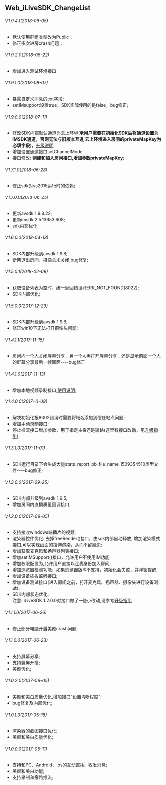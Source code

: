 ## Web_iLiveSDK_ChangeList

###### V1.9.4.1(2018-09-05)
* 默认使用群组类型改为Public；
* 修正多次进房crash问题；

###### V1.9.2.0(2018-08-22)
* 增加进入测试环境接口

###### V1.9.1.0(2018-08-07)
* 暴露自定义消息的ext字段;
* setIMsupport设置true，SDK实际使用的是false，bug修正;

###### V1.9.0.0(2018-07-11)
* 修改SDK内部默认通道为云上环境(**老用户需要在初始化SDK后将通道设置为IMSDK通道，否则无法与旧版本互通;云上环境进入房间的privateMapKey为必填字段**)，[升级说明](https://github.com/zhaoyang21cn/iLiveSDK_Web_Suixinbo/blob/master/iLiveSDK/README.md);
* 增加设置通道接口setChannelMode;
* 接口修改: **创建和加入房间接口,增加参数privateMapKey**;

###### V1.7.1.0(2018-06-28)
* 修正sdk对vs2015运行时的依赖;

###### V1.7.0.0(2018-06-25)
* 更新avsdk 1.9.8.22;
* 更新imsdk 2.5.13653.608;
* sdk内部优化;

###### V1.6.0.0(2018-04-18)
* SDK内部升级到avsdk 1.9.8;
* 断网退出房间，摄像头未关闭,bug修复;

###### V1.5.0.1(2018-02-09)
* 获取设备列表为空时，统一返回错误码ERR_NOT_FOUND(8022);
* SDK内部优化;

###### V1.5.0.0(2017-12-29)
* SDK内部升级到avsdk 1.9.6;
* 修正win10下无法打开摄像头问题;

###### V1.4.1.1(2017-11-15)
* 房间内一个人关闭屏幕分享，另一个人再打开屏幕分享，还是显示前面一个人的屏幕分享最后一帧画面----bug修正

###### V1.4.1.0(2017-11-13)
* 增加本地视频录制接口,[使用说明](https://github.com/zhaoyang21cn/iLiveSDK_Web_Suixinbo/blob/master/doc/localRecord.md);

###### V1.4.0.0(2017-11-08)
* 解决初始化报8002错误时需要将域名添加到信任站点问题;
* 增加手动录制接口;
* 停止推流接口增加参数，用于指定主路还是辅路(这里有接口改动，见[升级指引](https://github.com/zhaoyang21cn/iLiveSDK_Web_Suixinbo/blob/master/iLiveSDK/README.md));

###### V1.3.1.0(2017-11-01)
* SDK运行目录下会生成大量stats_report_pb_file_name_1509354510类型文件----bug修正;

###### V1.3.0.0(2017-09-25)
* SDK内部升级到avsdk 1.9.5;
* 增加房间内直播质量回调接口;

###### V1.2.0.0(2017-09-05)
* 支持接收windows端播片的视频;
* 渲染器控件优化:
	去掉freeRender()接口，由sdk内部自动释放;
	增加渲染模式接口,可以实现画面的拉伸渲染，从而不留黑边;
* 增加获取麦克风和扬声器列表接口;
* 增加setIMSupport()接口，允许用户不使用IM功能;
* 增加权限配置为,允许用户直接以连麦身份加入房间;
* 增加浏览器检测功能，如果浏览器版本不支持，初始化会失败，并弹窗提醒;
* 增加设备插拔监听接口;
* 增加设备测试接口(进入房间之前，打开麦克风、扬声器、摄像头进行设备测试);
* SDK内部状态优化;<br/>
注意: iLiveSDK 1.2.0.0对接口做了一些小改动,请参考[升级指引](https://github.com/zhaoyang21cn/iLiveSDK_Web_Suixinbo/blob/master/iLiveSDK/README.md)

###### V1.1.1.0(2017-06-26)
* 修正部分电脑开启美颜crash问题;

###### V1.1.0.0(2017-06-23)
* 支持屏幕分享;
* 支持竖屏开播;
* 美颜优化;

###### V1.0.2.0(2017-06-05)
* 美颜和美白质量优化,增加接口"设置清晰程度";
* bug修复及内部优化;

###### V1.0.1.0(2017-05-18)
* 渲染器的截图接口优化;
* 美颜和美白质量优化;

###### V1.0.0.0(2017-05-11)
* 支持和PC、Android、ios的互动直播、收发消息;
* 美颜和美白功能;
* 支持录制和旁路推流;
